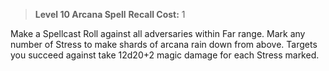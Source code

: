 > **Level 10 Arcana Spell**
> **Recall Cost:** 1

Make a Spellcast Roll against all adversaries within Far range. Mark any number of Stress to make shards of arcana rain down from above. Targets you succeed against take 12d20+2 magic damage for each Stress marked.

